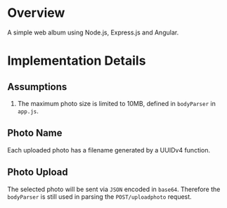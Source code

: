 # Overview
A simple web album using Node.js, Express.js and Angular.


# Implementation Details

## Assumptions
1. The maximum photo size is limited to 10MB, defined in `bodyParser` in `app.js`.

## Photo Name
Each uploaded photo has a filename generated by a UUIDv4 function.

## Photo Upload
The selected photo will be sent via `JSON` encoded in `base64`. Therefore the `bodyParser` is still used in parsing the `POST/uploadphoto` request.